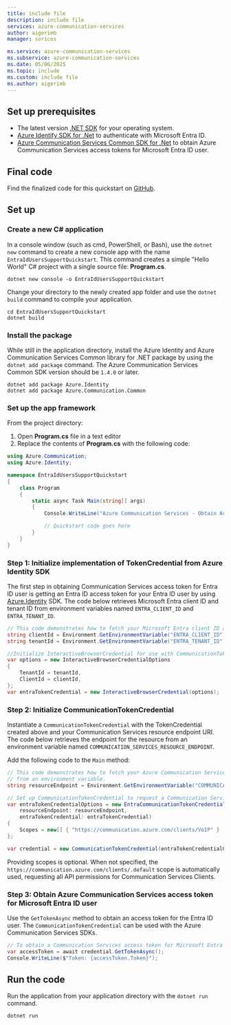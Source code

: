 ```yaml
---
title: include file
description: include file
services: azure-communication-services
author: aigerimb
manager: soricos

ms.service: azure-communication-services
ms.subservice: azure-communication-services
ms.date: 05/06/2025
ms.topic: include
ms.custom: include file
ms.author: aigerimb
---
```


## Set up prerequisites

- The latest version [.NET SDK](https://dotnet.microsoft.com/download/dotnet) for your operating system.
- [Azure Identify SDK for .Net](https://www.nuget.org/packages/Azure.Identity) to authenticate with Microsoft Entra ID.
- [Azure Communication Services Common SDK for .Net](https://www.nuget.org/packages/Azure.Communication.Common/) to obtain Azure Communication Services access tokens for Microsoft Entra ID user.

## Final code
Find the finalized code for this quickstart on [GitHub](https://github.com/Azure-Samples/communication-services-dotnet-quickstarts/tree/main/EntraIdUsersSupportQuickstart).

## Set up

### Create a new C# application

In a console window (such as cmd, PowerShell, or Bash), use the `dotnet new` command to create a new console app with the name `EntraIdUsersSupportQuickstart`. This command creates a simple "Hello World" C# project with a single source file: **Program.cs**.

```console
dotnet new console -o EntraIdUsersSupportQuickstart
```

Change your directory to the newly created app folder and use the `dotnet build` command to compile your application.

```console
cd EntraIdUsersSupportQuickstart
dotnet build
```

### Install the package

While still in the application directory, install the Azure Identity and Azure Communication Services Common library for .NET package by using the `dotnet add package` command. The Azure Communication Services Common SDK version should be `1.4.0` or later.

```console
dotnet add package Azure.Identity
dotnet add package Azure.Communication.Common
```

### Set up the app framework

From the project directory:

1. Open **Program.cs** file in a text editor
1. Replace the contents of **Program.cs** with the following code:

```csharp
using Azure.Communication;
using Azure.Identity;

namespace EntraIdUsersSupportQuickstart
{
    class Program
    {
        static async Task Main(string[] args)
        {
            Console.WriteLine("Azure Communication Services - Obtain Access Token for Entra ID User Quickstart");

            // Quickstart code goes here
        }
    }
}
```

<a name='step-1-obtain-entra-user-token-via-the-identity-library'></a>

### Step 1: Initialize implementation of TokenCredential from Azure Identity SDK

The first step in obtaining Communication Services access token for Entra ID user is getting an Entra ID access token for your Entra ID user by using [Azure.Identity](/dotnet/api/overview/azure/identity-readme?view=azure-dotnet) SDK. The code below retrieves Microsoft Entra client ID and tenant ID from environment variables named `ENTRA_CLIENT_ID` and `ENTRA_TENANT_ID`.

```csharp
// This code demonstrates how to fetch your Microsoft Entra client ID and tenant ID from environment variables.
string clientId = Environment.GetEnvironmentVariable("ENTRA_CLIENT_ID");
string tenantId = Environment.GetEnvironmentVariable("ENTRA_TENANT_ID");

//Initialize InteractiveBrowserCredential for use with CommunicationTokenCredential.
var options = new InteractiveBrowserCredentialOptions
{
    TenantId = tenantId,
    ClientId = clientId,
};
var entraTokenCredential = new InteractiveBrowserCredential(options);

```

### Step 2: Initialize CommunicationTokenCredential

Instantiate a `CommunicationTokenCredential` with the TokenCredential created above and your Communication Services resource endpoint URI. The code below retrieves the endpoint for the resource from an environment variable named `COMMUNICATION_SERVICES_RESOURCE_ENDPOINT`.

Add the following code to the `Main` method:

```csharp
// This code demonstrates how to fetch your Azure Communication Services resource endpoint URI
// from an environment variable.
string resourceEndpoint = Environment.GetEnvironmentVariable("COMMUNICATION_SERVICES_RESOURCE_ENDPOINT");

// Set up CommunicationTokenCredential to request a Communication Services access token for a Microsoft Entra ID user.
var entraTokenCredentialOptions = new EntraCommunicationTokenCredentialOptions(
    resourceEndpoint: resourceEndpoint,
    entraTokenCredential: entraTokenCredential)
{
    Scopes = new[] { "https://communication.azure.com/clients/VoIP" }
};

var credential = new CommunicationTokenCredential(entraTokenCredentialOptions);

```

Providing scopes is optional. When not specified, the `https://communication.azure.com/clients/.default` scope is automatically used, requesting all API permissions for Communication Services Clients.

<a name='step-3-obtain-acs-access-token-of-the-entra-id-user'></a>

### Step 3: Obtain Azure Communication Services access token for Microsoft Entra ID user

Use the `GetTokenAsync` method to obtain an access token for the Entra ID user. The `CommunicationTokenCredential` can be used with the Azure Communication Services SDKs.

```csharp
// To obtain a Communication Services access token for Microsoft Entra ID call GetTokenAsync() method.
var accessToken = await credential.GetTokenAsync();
Console.WriteLine($"Token: {accessToken.Token}");
```

## Run the code

Run the application from your application directory with the `dotnet run` command.

```console
dotnet run
```
